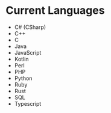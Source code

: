 # Current Languages

- C# (CSharp)
- C++
- C
- Java
- JavaScript
- Kotlin
- Perl
- PHP
- Python
- Ruby
- Rust
- SQL
- Typescript
